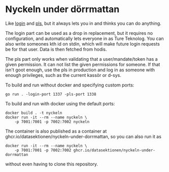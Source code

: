 # Nyckeln under dörrmattan
Like [login](https://github.com/datasektionen/login) and
[pls](https://github.com/datasektionen/pls), but it always lets you in and
thinks you can do anything.

The login part can be used as a drop in replacement, but it requires no
configuration, and automatically lets everyone in as Ture Teknolog. You
can also write someones kth id on stdin, which will make future login
requests be for that user. Data is then fetched from hodis.

The pls part only works when validating that a user/mandate/token has a given
permission. It can not list the given permissions for someone. If that isn't
goot enough, use the pls in production and log in as someone with enough
privileges, such as the current kassör or d-sys.

To build and run without docker and specifying custom ports:
```
go run . -login-port 1337 -pls-port 1338
```

To build and run with docker using the default ports:
```
docker build . -t nyckeln
docker run -it --rm --name nyckeln \
    -p 7001:7001 -p 7002:7002 nyckeln
```

The container is also published as a container at
ghcr.io/datasektionen/nyckeln-under-dorrmattan, so you can also run it as
```
docker run -it --rm --name nyckeln \
    -p 7001:7001 -p 7002:7002 ghcr.io/datasektionen/nyckeln-under-dorrmattan
```
without even having to clone this repository.
